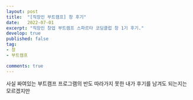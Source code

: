 ```yaml
---
layout: post
title:  "[직장인 부트캠프] 창 후기"
date:   2022-07-01
excerpt: "직장인 창업 부트캠프 스파르타 코딩클럽 창 1기 후기."
develop: true
published: false
tag:
- 창
- 부트캠프

comments: true
---
```


사실 짜여있는 부트캠프 프로그램의 반도 따라가지 못한 내가 후기를 남겨도 되는지는 모르겠지만


